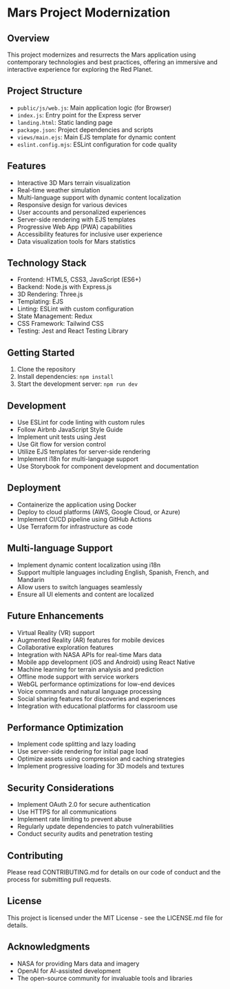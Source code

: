 # Mars Project Modernization

## Overview

This project modernizes and resurrects the Mars application using contemporary technologies and best practices, offering an immersive and interactive experience for exploring the Red Planet.

## Project Structure

-   `public/js/web.js`: Main application logic (for Browser)
-   `index.js`: Entry point for the Express server
-   `landing.html`: Static landing page
-   `package.json`: Project dependencies and scripts
-   `views/main.ejs`: Main EJS template for dynamic content
-   `eslint.config.mjs`: ESLint configuration for code quality

## Features

-   Interactive 3D Mars terrain visualization
-   Real-time weather simulation
-   Multi-language support with dynamic content localization
-   Responsive design for various devices
-   User accounts and personalized experiences
-   Server-side rendering with EJS templates
-   Progressive Web App (PWA) capabilities
-   Accessibility features for inclusive user experience
-   Data visualization tools for Mars statistics

## Technology Stack

-   Frontend: HTML5, CSS3, JavaScript (ES6+)
-   Backend: Node.js with Express.js
-   3D Rendering: Three.js
-   Templating: EJS
-   Linting: ESLint with custom configuration
-   State Management: Redux
-   CSS Framework: Tailwind CSS
-   Testing: Jest and React Testing Library

## Getting Started

1. Clone the repository
2. Install dependencies: `npm install`
3. Start the development server: `npm run dev`

## Development

-   Use ESLint for code linting with custom rules
-   Follow Airbnb JavaScript Style Guide
-   Implement unit tests using Jest
-   Use Git flow for version control
-   Utilize EJS templates for server-side rendering
-   Implement i18n for multi-language support
-   Use Storybook for component development and documentation

## Deployment

-   Containerize the application using Docker
-   Deploy to cloud platforms (AWS, Google Cloud, or Azure)
-   Implement CI/CD pipeline using GitHub Actions
-   Use Terraform for infrastructure as code

## Multi-language Support

-   Implement dynamic content localization using i18n
-   Support multiple languages including English, Spanish, French, and Mandarin
-   Allow users to switch languages seamlessly
-   Ensure all UI elements and content are localized

## Future Enhancements

-   Virtual Reality (VR) support
-   Augmented Reality (AR) features for mobile devices
-   Collaborative exploration features
-   Integration with NASA APIs for real-time Mars data
-   Mobile app development (iOS and Android) using React Native
-   Machine learning for terrain analysis and prediction
-   Offline mode support with service workers
-   WebGL performance optimizations for low-end devices
-   Voice commands and natural language processing
-   Social sharing features for discoveries and experiences
-   Integration with educational platforms for classroom use

## Performance Optimization

-   Implement code splitting and lazy loading
-   Use server-side rendering for initial page load
-   Optimize assets using compression and caching strategies
-   Implement progressive loading for 3D models and textures

## Security Considerations

-   Implement OAuth 2.0 for secure authentication
-   Use HTTPS for all communications
-   Implement rate limiting to prevent abuse
-   Regularly update dependencies to patch vulnerabilities
-   Conduct security audits and penetration testing

## Contributing

Please read CONTRIBUTING.md for details on our code of conduct and the process for submitting pull requests.

## License

This project is licensed under the MIT License - see the LICENSE.md file for details.

## Acknowledgments

-   NASA for providing Mars data and imagery
-   OpenAI for AI-assisted development
-   The open-source community for invaluable tools and libraries